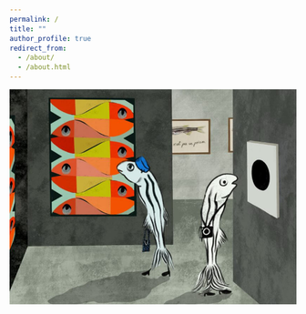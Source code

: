 ```yaml
---
permalink: /
title: ""
author_profile: true
redirect_from: 
  - /about/
  - /about.html
---
```




![](/images/bb.png)
